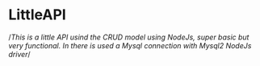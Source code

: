 # LittleAPI
/*This is a little API usind the CRUD model using NodeJs, super basic but very functional.
In there is used a Mysql connection with Mysql2 NodeJs driver*/
